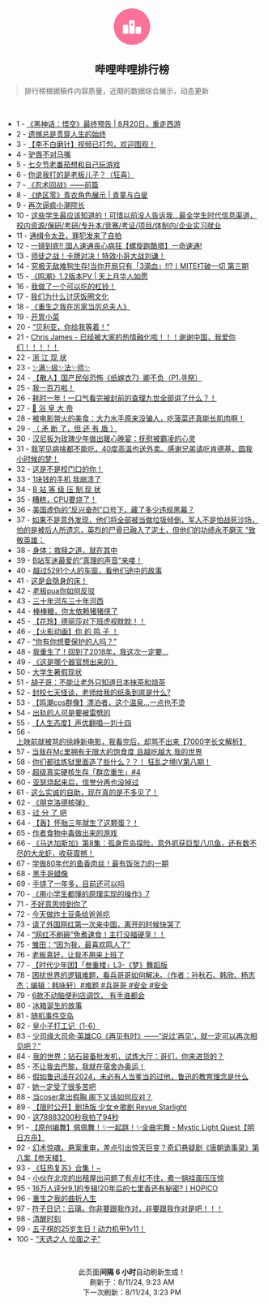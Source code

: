 <div align="center">
    <img src="./assets/icon_rank.png" alt="logo" />
    <h2>哔哩哔哩排行榜</h>
</div>

> 排行榜根据稿件内容质量，近期的数据综合展示，动态更新

<br />

<ul><li><span>1 - <a href=https://www.bilibili.com/BV1oH4y1c7Kk>《黑神话：悟空》最终预告 | 8月20日，重走西游</a></span></li><li><span>2 - <a href=https://www.bilibili.com/BV1DW421X7Wx>遗憾总是贯穿人生的始终</a></span></li><li><span>3 - <a href=https://www.bilibili.com/BV1SE421w7Di>【李不白磨针】视频已打包，欢迎围观！</a></span></li><li><span>4 - <a href=https://www.bilibili.com/BV1xi421a7QA>驴唇不对马嘴</a></span></li><li><span>5 - <a href=https://www.bilibili.com/BV1dE4m1R7LG>七夕节老番茄想和自己玩游戏</a></span></li><li><span>6 - <a href=https://www.bilibili.com/BV1ub421J7vH>你说我打的是老板儿子？（狂喜）</a></span></li><li><span>7 - <a href=https://www.bilibili.com/BV1VE4m1d76e>《忍术回战》——前篇</a></span></li><li><span>8 - <a href=https://www.bilibili.com/BV1BH4y1c7xo>《绝区零》青衣角色展示 | 青童与白叟</a></span></li><li><span>9 - <a href=https://www.bilibili.com/BV1yE4m1R7NY>再次逼疯小潮院长</a></span></li><li><span>10 - <a href=https://www.bilibili.com/BV1PS421d7Ha>这些学生最应该知道的！可惜以前没人告诉我…最全学生时代信息渠道，校内资源/保研/考研/专升本/竞赛/考证/项目/体制内/企业实习就业</a></span></li><li><span>11 - <a href=https://www.bilibili.com/BV1h1421t7A5>通缉令太丑，罪犯发来了自拍</a></span></li><li><span>12 - <a href=https://www.bilibili.com/BV1gE421A7TL>一镜到底!! 国人速通丧心病狂【螺旋跑酷塔】一命速通!</a></span></li><li><span>13 - <a href=https://www.bilibili.com/BV17T42167sa>师徒之战！卡牌对决！特效小哥大战刘谦！</a></span></li><li><span>14 - <a href=https://www.bilibili.com/BV1Mm42137j3>究极无敌难狗生存!当你开局只有「3滴血」!!?丨MITE打破一切 第三期</a></span></li><li><span>15 - <a href=https://www.bilibili.com/BV1Jr421M7C3>《鸣潮》1.2版本PV | 天上月华人如愿</a></span></li><li><span>16 - <a href=https://www.bilibili.com/BV1eS411w78S>我做了一个可以吃的杠铃！</a></span></li><li><span>17 - <a href=https://www.bilibili.com/BV1tH4y1c7Q6>我们为什么讨厌饭圈文化</a></span></li><li><span>18 - <a href=https://www.bilibili.com/BV18r421M7SC>《重生之我在厉家当厉总夫人》</a></span></li><li><span>19 - <a href=https://www.bilibili.com/BV1rf421q7JE>开胃小菜</a></span></li><li><span>20 - <a href=https://www.bilibili.com/BV1WS42197sQ>“贝利亚，你给我等着！”</a></span></li><li><span>21 - <a href=https://www.bilibili.com/BV1JS42197vz>Chris James - 已经被大家的热情融化啦！！！谢谢中国，我爱你们！！！！！</a></span></li><li><span>22 - <a href=https://www.bilibili.com/BV1nE421w78A>浙 江 现 状</a></span></li><li><span>23 - <a href=https://www.bilibili.com/BV11y411i7zD>✨满✨级✨法✨师✨</a></span></li><li><span>24 - <a href=https://www.bilibili.com/BV1xS42197Fv>【散人】国产民俗恐怖《纸嫁衣7》卿不负（P1.寻祭）</a></span></li><li><span>25 - <a href=https://www.bilibili.com/BV1rb421J7NJ>我一百万啦！</a></span></li><li><span>26 - <a href=https://www.bilibili.com/BV1fW421X7gD>耗时一年！一口气看完被封前的查理九世全部讲了什么？！</a></span></li><li><span>27 - <a href=https://www.bilibili.com/BV1Wb421J7hA>🫅 浴 皇 大 帝</a></span></li><li><span>28 - <a href=https://www.bilibili.com/BV1Aw4m1k7EQ>被电影带火的美食：大力水手原来没骗人，吃菠菜还真能长肌肉啊！</a></span></li><li><span>29 - <a href=https://www.bilibili.com/BV1ff421q7V4>（ 矛 断 了，但 还 有 盾 ）</a></span></li><li><span>30 - <a href=https://www.bilibili.com/BV1nr421K7Z7>汉尼扳为玫瑰少年做出暖心晚宴：抚慰被霸凌的心灵</a></span></li><li><span>31 - <a href=https://www.bilibili.com/BV1Ji421a75s>我罕见病啥都不能吃，40度高温也送外卖。感谢兄弟请吃肯德基，圆我小时候的梦！</a></span></li><li><span>32 - <a href=https://www.bilibili.com/BV1hi421a7hk>这是不是校门口的你！</a></span></li><li><span>33 - <a href=https://www.bilibili.com/BV1W142187P1>1块钱的手机 我崩溃了</a></span></li><li><span>34 - <a href=https://www.bilibili.com/BV1eZ421N7Tx>B 站 等 级 压 制 现 状</a></span></li><li><span>35 - <a href=https://www.bilibili.com/BV1Xw4m1r717>糟糕，CPU要烧了！</a></span></li><li><span>36 - <a href=https://www.bilibili.com/BV1SU411U7rv>美国虚伪的“反兴奋剂”口号下，藏了多少违规黑幕？</a></span></li><li><span>37 - <a href=https://www.bilibili.com/BV1KE4m1d7af>如果不是意外发现，他们将全部被当做垃圾倾倒，军人不是怕战死沙场，怕的是被后人所遗忘，英烈的尸骨已融入了泥土，但他们的功绩永不磨灭 "致敬英雄；</a></span></li><li><span>38 - <a href=https://www.bilibili.com/BV18z421i7h4>身体：救赎之道，就在其中</a></span></li><li><span>39 - <a href=https://www.bilibili.com/BV14HaQeaErh>B站军迷最爱的“真理的声音”来喽！</a></span></li><li><span>40 - <a href=https://www.bilibili.com/BV1SE421w7B3>越过5291个人的车窗，看他们途中的故事</a></span></li><li><span>41 - <a href=https://www.bilibili.com/BV16r421K7Lb>这是会隐身的床！</a></span></li><li><span>42 - <a href=https://www.bilibili.com/BV11f421q7X1>老板pua你如何反驳</a></span></li><li><span>43 - <a href=https://www.bilibili.com/BV16U411U71e>三十年河东三十年河西</a></span></li><li><span>44 - <a href=https://www.bilibili.com/BV1XW42197eG>棒棒糖，你太依赖猪猪侠了</a></span></li><li><span>45 - <a href=https://www.bilibili.com/BV1qZ421N7UV>【花玲】德丽莎对下班虎视眈眈！！</a></span></li><li><span>46 - <a href=https://www.bilibili.com/BV1SE421w7Hq>【火影动画】你 的 鸣 子 ！</a></span></li><li><span>47 - <a href=https://www.bilibili.com/BV18M4m1174U>“你有你想要保护的人吗？”</a></span></li><li><span>48 - <a href=https://www.bilibili.com/BV1U4421Z793>我重生了！回到了2018年，我这次一定要...</a></span></li><li><span>49 - <a href=https://www.bilibili.com/BV1vi421h7hh>《这是哪个器官想出来的》</a></span></li><li><span>50 - <a href=https://www.bilibili.com/BV1Ui421h74J>大学生暑假现状</a></span></li><li><span>51 - <a href=https://www.bilibili.com/BV1TT421r7Ue>胡子哥：不能让老外只知道日本抹茶和焙茶</a></span></li><li><span>52 - <a href=https://www.bilibili.com/BV1Ri421h7t6>封校七天怪谈，老师给我的纸条到底是什么?</a></span></li><li><span>53 - <a href=https://www.bilibili.com/BV1ur421M7b3>【鸣潮cos群像】漂泊者，这个温泉…一点也不烫</a></span></li><li><span>54 - <a href=https://www.bilibili.com/BV1Lz421i7Sg>出轨的人可是要被雷劈的</a></span></li><li><span>55 - <a href=https://www.bilibili.com/BV1Ji421a7ex>【人生态度】声优翻唱—刘十四</a></span></li><li><span>56 - <a href=https://www.bilibili.com/BV1Ew4m1k7v4>上映前就被骂的徐峥新电影，我看完后，却骂不出来【7000字长文解析】</a></span></li><li><span>57 - <a href=https://www.bilibili.com/BV19w4m1r7Xz>当我在Mc里拥有无限大的饱食度 且越吃越大 我的世界</a></span></li><li><span>58 - <a href=https://www.bilibili.com/BV1aw4m1k7Qy>你们都往炼狱里面造了些什么？？！ 狂乱之境IV第八期！</a></span></li><li><span>59 - <a href=https://www.bilibili.com/BV1uz421B7pj>超级真实硬核生存「群峦重生」#4</a></span></li><li><span>60 - <a href=https://www.bilibili.com/BV13U411S7gG>亚瑟烧起来后，信誉分再也没掉过</a></span></li><li><span>61 - <a href=https://www.bilibili.com/BV1Y4421Z7fi>这么实诚的自助，现在真的是不多见了！</a></span></li><li><span>62 - <a href=https://www.bilibili.com/BV1aM4m1y7tf>《朋克洛德核弹》</a></span></li><li><span>63 - <a href=https://www.bilibili.com/BV114421Z7U9>过 分 了 吧</a></span></li><li><span>64 - <a href=https://www.bilibili.com/BV16w4m1k7Lr>【轰】怀胎三年就生了这颗蛋？！</a></span></li><li><span>65 - <a href=https://www.bilibili.com/BV1vx4y147wU>作者食物中毒做出来的游戏</a></span></li><li><span>66 - <a href=https://www.bilibili.com/BV1ZZ421N7LM>《马达加斯加》第8集：孤身荒岛探险，意外抓获巨型八爪鱼，还有数不尽的大龙虾，收获震撼！</a></span></li><li><span>67 - <a href=https://www.bilibili.com/BV1Xf421q7pX>学做80年代的鱼香肉丝！最有饭张力的一期</a></span></li><li><span>68 - <a href=https://www.bilibili.com/BV18z421i77Q>黑手哥蜡像</a></span></li><li><span>69 - <a href=https://www.bilibili.com/BV1LH4y1c7ML>手搓了一年多，目前还可以吗</a></span></li><li><span>70 - <a href=https://www.bilibili.com/BV1n4421S7Yi>《用小学生都懂的原理实现的操作》7</a></span></li><li><span>71 - <a href=https://www.bilibili.com/BV1tn4y1f7rF>不好意思帅到你了</a></span></li><li><span>72 - <a href=https://www.bilibili.com/BV196YheQEJm>今天做炸土豆条给爸爸吃</a></span></li><li><span>73 - <a href=https://www.bilibili.com/BV1c1421t7W2>请了外国网红第一次来中国，离开的时候快哭了</a></span></li><li><span>74 - <a href=https://www.bilibili.com/BV1yi421h7DH>“网红不刷碗”免煮速食！主打没福硬享！！</a></span></li><li><span>75 - <a href=https://www.bilibili.com/BV18Z421N7k2>雏田：“因为我，最喜欢鸣人了”</a></span></li><li><span>76 - <a href=https://www.bilibili.com/BV1Jf421B7b9>老板真好，让我不用来上班了</a></span></li><li><span>77 - <a href=https://www.bilibili.com/BV1qS411w7NY>【时代少年团】「叁重楼」L3-《梦》舞蹈版</a></span></li><li><span>78 - <a href=https://www.bilibili.com/BV1Lw4m1k7b9>困扰世界的逻辑难题，看兵哥哥如何解决。（作者：孙秋石、韩欣、杨志杰；编辑：韩咏轩）#难题 #兵哥哥 #安全 #安全</a></span></li><li><span>79 - <a href=https://www.bilibili.com/BV1FZ421M7VY>6款不动脑便利店调饮， 有手谁都会</a></span></li><li><span>80 - <a href=https://www.bilibili.com/BV1FeaSe2EmX>冰箱诞生的故事</a></span></li><li><span>81 - <a href=https://www.bilibili.com/BV14n4y1f7Wx>随机事件空岛</a></span></li><li><span>82 - <a href=https://www.bilibili.com/BV1W142187Bq>皇小子打工记（1-6）</a></span></li><li><span>83 - <a href=https://www.bilibili.com/BV1BS411w7Xc>少司缘大司命·英雄CG《再见有时》——“说过‘再见’，就一定可以再次相见吧？”</a></span></li><li><span>84 - <a href=https://www.bilibili.com/BV1Ki421a76G>我的世界：钻石装备批发机，试炼大厅：哥们，你来进货的？</a></span></li><li><span>85 - <a href=https://www.bilibili.com/BV1HE4m1d7K9>不让我去巴黎，我就在宿舍办奥运！</a></span></li><li><span>86 - <a href=https://www.bilibili.com/BV1nS42197AT>假如鲁迅活在2024，未必有人当爹当的过他，鲁迅的教育理念是什么</a></span></li><li><span>87 - <a href=https://www.bilibili.com/BV1ojaUeMEWZ>她一定受了很多苦吧</a></span></li><li><span>88 - <a href=https://www.bilibili.com/BV1VT421r7gR>当coser拿出假胸 阁下又该如何应对？</a></span></li><li><span>89 - <a href=https://www.bilibili.com/BV1zz421i79b>【限时公开】剧场版 少女☆歌剧 Revue Starlight</a></span></li><li><span>90 - <a href=https://www.bilibili.com/BV1tfYWe4EzC>这78883200秒我拍了94秒</a></span></li><li><span>91 - <a href=https://www.bilibili.com/BV1Vx4y1s7UJ>【原创编舞】佩佩舞！✨一起跳！✨全曲宅舞 - Mystic Light Quest【明日方舟】</a></span></li><li><span>92 - <a href=https://www.bilibili.com/BV1bz421i7sW>幻术惊魂，悬案重审，差点引出惊天巨变？奇幻悬疑剧《唐朝诡事录》第八案【参天楼】</a></span></li><li><span>93 - <a href=https://www.bilibili.com/BV1Yr421K7d2>《狂热复苏》合集！~</a></span></li><li><span>94 - <a href=https://www.bilibili.com/BV1wf421i7pi>小伙在北京的出租屋出问题了有点扛不住，煮一锅挂面压压惊</a></span></li><li><span>95 - <a href=https://www.bilibili.com/BV1hw4m1k7En>16万人评分9.1的专辑!20年后的七里香还有秘密?丨HOPICO</a></span></li><li><span>96 - <a href=https://www.bilibili.com/BV1GM4m117nC>重生之我的曲折人生</a></span></li><li><span>97 - <a href=https://www.bilibili.com/BV1jM4m117MR>符子日记：云璃，你非要跟我作对，非要跟我作对是吧！！！</a></span></li><li><span>98 - <a href=https://www.bilibili.com/BV1A4421S7PE>清醒时刻</a></span></li><li><span>99 - <a href=https://www.bilibili.com/BV1mS411w7Rm>五子棋的25岁生日！动力机甲1v11！</a></span></li><li><span>100 - <a href=https://www.bilibili.com/BV1jb42177LQ>“天选之人 位面之子”</a></span></li></ul>

<br />

<p align=center>此页面<b>间隔 6 小时</b>自动刷新生成！<br>刷新于：8/11/24, 9:23 AM<br>下一次刷新：8/11/24, 3:23 PM</p>